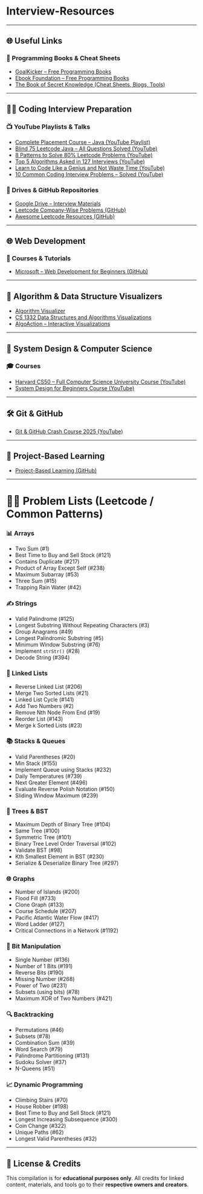 # Interview-Resources
---

## 🌐 Useful Links
### 📖 Programming Books & Cheat Sheets
* [GoalKicker – Free Programming Books](https://goalkicker.com/)
* [Ebook Foundation – Free Programming Books](https://github.com/EbookFoundation/free-programming-books)
* [The Book of Secret Knowledge (Cheat Sheets, Blogs, Tools)](https://github.com/trimstray/the-book-of-secret-knowledge)

---

## 👨‍💻 Coding Interview Preparation
### 📺 YouTube Playlists & Talks
* [Complete Placement Course – Java (YouTube Playlist)](https://www.youtube.com/watch?v=yRpLlJmRo2w&list=PLfqMhTWNBTe3LtFWcvwpqTkUSlB32kJop)
* [Blind 75 Leetcode Java – All Questions Solved (YouTube)](https://www.youtube.com/watch?v=PieZjz2Pyhw)
* [8 Patterns to Solve 80% Leetcode Problems (YouTube)](https://www.youtube.com/watch?v=xo7XrRVxH8Y)
* [Top 5 Algorithms Asked in 127 Interviews (YouTube)](https://www.youtube.com/watch?v=EM8IgIIiOdY)
* [Learn to Code Like a Genius and Not Waste Time (YouTube)](https://www.youtube.com/watch?v=q-_ezD9Swz4)
* [10 Common Coding Interview Problems – Solved (YouTube)](https://www.youtube.com/watch?v=Peq4GCPNC5c)

### 📁 Drives & GitHub Repositories

* [Google Drive – Interview Materials](https://drive.google.com/drive/folders/1DCD8y0XoPjgSJrTNf20QrUxSAs2xnTyf)
* [Leetcode Company-Wise Problems (GitHub)](https://github.com/liquidslr/leetcode-company-wise-problems/tree/main)
* [Awesome Leetcode Resources (GitHub)](https://github.com/ashishps1/awesome-leetcode-resources)

---

## 🌐 Web Development

### 📗 Courses & Tutorials

* [Microsoft – Web Development for Beginners (GitHub)](https://github.com/microsoft/Web-Dev-For-Beginners)

---

## 🎨 Algorithm & Data Structure Visualizers

* [Algorithm Visualizer](https://algorithm-visualizer.org/)
* [CS 1332 Data Structures and Algorithms Visualizations](https://csvistool.com/)
* [AlgoAction – Interactive Visualizations](https://www.algoaction.xyz/)

---

## 🧰 System Design & Computer Science

### 🎓 Courses

* [Harvard CS50 – Full Computer Science University Course (YouTube)](https://www.youtube.com/watch?v=LfaMVlDaQ24)
* [System Design for Beginners Course (YouTube)](https://www.youtube.com/watch?v=m8Icp_Cid5o)

---

## 🛠️ Git & GitHub

* [Git & GitHub Crash Course 2025 (YouTube)](https://www.youtube.com/watch?v=vA5TTz6BXhY)

---

## 🚀 Project-Based Learning

* [Project-Based Learning (GitHub)](https://github.com/practical-tutorials/project-based-learning)

---

# 🧑‍💻 Problem Lists (Leetcode / Common Patterns)

### 📊 Arrays

* Two Sum (#1)
* Best Time to Buy and Sell Stock (#121)
* Contains Duplicate (#217)
* Product of Array Except Self (#238)
* Maximum Subarray (#53)
* Three Sum (#15)
* Trapping Rain Water (#42)

### ✍️ Strings

* Valid Palindrome (#125)
* Longest Substring Without Repeating Characters (#3)
* Group Anagrams (#49)
* Longest Palindromic Substring (#5)
* Minimum Window Substring (#76)
* Implement `strStr()` (#28)
* Decode String (#394)

### 🔗 Linked Lists

* Reverse Linked List (#206)
* Merge Two Sorted Lists (#21)
* Linked List Cycle (#141)
* Add Two Numbers (#2)
* Remove Nth Node From End (#19)
* Reorder List (#143)
* Merge k Sorted Lists (#23)

### 📚 Stacks & Queues

* Valid Parentheses (#20)
* Min Stack (#155)
* Implement Queue using Stacks (#232)
* Daily Temperatures (#739)
* Next Greater Element (#496)
* Evaluate Reverse Polish Notation (#150)
* Sliding Window Maximum (#239)

### 🌲 Trees & BST

* Maximum Depth of Binary Tree (#104)
* Same Tree (#100)
* Symmetric Tree (#101)
* Binary Tree Level Order Traversal (#102)
* Validate BST (#98)
* Kth Smallest Element in BST (#230)
* Serialize & Deserialize Binary Tree (#297)

### 🌐 Graphs

* Number of Islands (#200)
* Flood Fill (#733)
* Clone Graph (#133)
* Course Schedule (#207)
* Pacific Atlantic Water Flow (#417)
* Word Ladder (#127)
* Critical Connections in a Network (#1192)

### 🧮 Bit Manipulation

* Single Number (#136)
* Number of 1 Bits (#191)
* Reverse Bits (#190)
* Missing Number (#268)
* Power of Two (#231)
* Subsets (using bits) (#78)
* Maximum XOR of Two Numbers (#421)

### 🔍 Backtracking

* Permutations (#46)
* Subsets (#78)
* Combination Sum (#39)
* Word Search (#79)
* Palindrome Partitioning (#131)
* Sudoku Solver (#37)
* N-Queens (#51)

### 📈 Dynamic Programming

* Climbing Stairs (#70)
* House Robber (#198)
* Best Time to Buy and Sell Stock (#121)
* Longest Increasing Subsequence (#300)
* Coin Change (#322)
* Unique Paths (#62)
* Longest Valid Parentheses (#32)

---

## 📜 License & Credits

This compilation is for **educational purposes only**.
All credits for linked content, materials, and tools go to their **respective owners and creators**.
